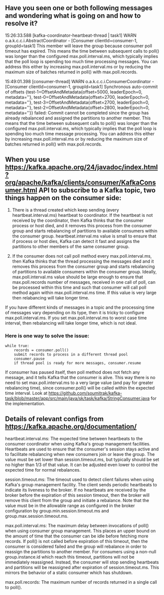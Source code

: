 ## Have you seen one or both following messages and wondering what is going on and how to resolve it?

15:26:33.588 [kafka-coordinator-heartbeat-thread | task1] WARN  o.a.k.c.c.i.AbstractCoordinator - [Consumer clientId=consumer-1, groupId=task1] This member will leave the group because consumer poll timeout has expired. This means the time between subsequent calls to poll() was longer than the configured max.poll.interval.ms, which typically implies that the poll loop is spending too much time processing messages. You can address this either by increasing max.poll.interval.ms or by reducing the maximum size of batches returned in poll() with max.poll.records.

15:49:01.398 [consumer-thread] WARN  o.a.k.c.c.i.ConsumerCoordinator - [Consumer clientId=consumer-1, groupId=task1] Synchronous auto-commit of offsets {test-1=OffsetAndMetadata{offset=5000, leaderEpoch=0, metadata=''}, test-0=OffsetAndMetadata{offset=2700, leaderEpoch=0, metadata=''}, test-3=OffsetAndMetadata{offset=2700, leaderEpoch=0, metadata=''}, test-2=OffsetAndMetadata{offset=2800, leaderEpoch=0, metadata=''}} failed: Commit cannot be completed since the group has already rebalanced and assigned the partitions to another member. This means that the time between subsequent calls to poll() was longer than the configured max.poll.interval.ms, which typically implies that the poll loop is spending too much time message processing. You can address this either by increasing max.poll.interval.ms or by reducing the maximum size of batches returned in poll() with max.poll.records.

## When you use https://kafka.apache.org/24/javadoc/index.html?org/apache/kafka/clients/consumer/KafkaConsumer.html API to subscribe to a Kafka topic, two things happen on the consumer side:

1. There is a thread created which keep sending (every heartbeat.interval.ms) heartbeat to coordinator. If the heartbeat is not received by the coordinator, then Kafka thinks that the consumer process or host died, and it removes this process from the consumer group and starts rebalancing of partitions to available consumers within the consumer group. heartbeat.interval.ms value is small to ensure that if process or host dies, Kafka can detect it fast and assigns the partitions to other members of the same consumer group.

2. If the consumer does not call poll method every max.poll.interval.ms, then Kafka thinks that the thread processing the messages died and it removes this process from the consumer group and starts rebalancing of partitions to available consumers within the consumer group. Ideally, max.poll.interval.ms value should be large enough to ensure that max.poll.records number of messages, received in one call of poll, can be processed within this time and such that consumer will call poll method again within max.poll.interval.ms time. If this value is very large then relabancing will take longer time.

If you have different kinds of messages in a topic and the processing time of messages vary depending on its type, then it is tricky to configure max.poll.interval.ms. If you set max.poll.interval.ms to worst case time interval, then rebalancing will take longer time, which is not ideal.

### Here is one way to solve the issue:
    while true:
        records = consumer.poll()
        submit records to process in a different thread pool
        consumer.pause
        if thread pool is ready for more messages, consumer.resume

If consumer has paused itself, then poll method does not fetch any message, and it tells Kafka that the consumer is alive. This way there is no need to set max.poll.interval.ms to a very large value (and pay for greater rebalancing time), since consumer.poll() will be called within the expected time interval. Look at https://github.com/soumitrak/kafka-task/blob/master/app/src/main/java/sk/task/kafka/StringConsumer.java for the implementation.

## Details of relevant configs from https://kafka.apache.org/documentation/

heartbeat.interval.ms: The expected time between heartbeats to the consumer coordinator when using Kafka's group management facilities. Heartbeats are used to ensure that the consumer's session stays active and to facilitate rebalancing when new consumers join or leave the group. The value must be set lower than session.timeout.ms, but typically should be set no higher than 1/3 of that value. It can be adjusted even lower to control the expected time for normal rebalances.

session.timeout.ms: The timeout used to detect client failures when using Kafka's group management facility. The client sends periodic heartbeats to indicate its liveness to the broker. If no heartbeats are received by the broker before the expiration of this session timeout, then the broker will remove this client from the group and initiate a rebalance. Note that the value must be in the allowable range as configured in the broker configuration by group.min.session.timeout.ms and group.max.session.timeout.ms.

max.poll.interval.ms: The maximum delay between invocations of poll() when using consumer group management. This places an upper bound on the amount of time that the consumer can be idle before fetching more records. If poll() is not called before expiration of this timeout, then the consumer is considered failed and the group will rebalance in order to reassign the partitions to another member. For consumers using a non-null group.instance.id which reach this timeout, partitions will not be immediately reassigned. Instead, the consumer will stop sending heartbeats and partitions will be reassigned after expiration of session.timeout.ms. This mirrors the behavior of a static consumer which has shutdown.

max.poll.records: The maximum number of records returned in a single call to poll().
